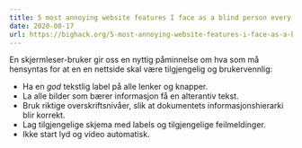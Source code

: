 ```yaml
---
title: 5 most annoying website features I face as a blind person every single day
date: 2020-08-17
url: https://bighack.org/5-most-annoying-website-features-i-face-as-a-blind-screen-reader-user-accessibility/
---
```


En skjermleser-bruker gir oss en nyttig påminnelse om hva som må hensyntas for at en en nettside skal være tilgjengelig og brukervennlig:

- Ha en _god_ tekstlig label på alle lenker og knapper.
- La alle bilder som bærer informasjon få en alterantiv tekst.
- Bruk riktige overskriftsnivåer, slik at dokumentets informasjonshierarki blir korrekt.
- Lag tilgjengelige skjema med labels og tilgjengelige feilmeldinger.
- Ikke start lyd og video automatisk.
